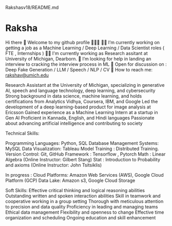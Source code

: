 Rakshasv18/README.md

# Raksha

Hi there 👋 Welcome to my github profile 👩🏻‍💻
💪🏻 I’m currently working on getting a job as a Machine Learning / Deep Learning / Data Scientist roles ( FTE , Internships )
🕵️‍♀️ I'm currently working as Research assitant at University of Michigan, Dearborn.
🤔 I’m looking for help in landing an interview to cracking the interview process in ML 
👀 Open for discussion on : Deep Fake Generation / LLM / Speech / NLP / CV 
📧 How to reach me: rakshav@umich.edu

Research Assistant at the University of Michigan, specializing in generative AI, speech and language technology, deep learning, and cybersecurity
Strong background in data science, machine learning, and holds certifications from Analytics Vidhya, Coursera, ​IBM, and Google
Led the development of a deep learning-based product for image analysis at Ericsson
Gained experience as a Machine Learning Intern at a startup in Gen AI
Proficient in Kannada, English, and Hindi languages
Passionate about advancing artificial intelligence and contributing to society


Technical Skills:

Programming Languages: Python, SQL
Database Management Systems: MySQL
Data Visualization: Tableau 
Model Training : Distributed Training.
Version Control: Git, GitHub
Framework : Tensorflow , Pytorch
Math : Linear Algebra (Online Instructor: Gilbert Stang)
Stat : Introduction to Probability and axioms (Online Instructor: John Tsitsiklis)

In progress :
Cloud Platforms: Amazon Web Services (AWS), Google Cloud Platform (GCP)
Data Lake: Amazon s3, Google Cloud Storage

Soft Skills:
Effective critical thinking and logical reasoning abilities
Outstanding written and spoken interaction abilities
Skill in teamwork and cooperative working in a group setting
Thorough with meticulous attention to precision and data quality
Proficiency in leading and managing teams
Ethical data management
Flexibility and openness to change
Effective time organization and scheduling
Ongoing education and skill enhancement



